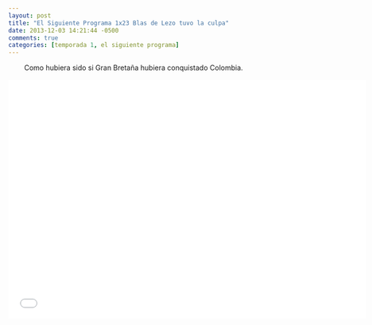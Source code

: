 ```yaml
---
layout: post
title: "El Siguiente Programa 1x23 Blas de Lezo tuvo la culpa"
date: 2013-12-03 14:21:44 -0500
comments: true
categories: [temporada 1, el siguiente programa]
---
```

<div align="center">
Como hubiera sido si Gran Bretaña hubiera conquistado Colombia.
<br></br>
<iframe width="720" height="480" src="//www.youtube.com/embed/BcG2Z-PGAm0" frameborder="0" allowfullscreen></iframe>
</div>
